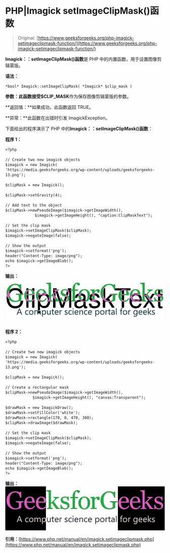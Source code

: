 # PHP|Imagick setImageClipMask()函数

> Original: [https://www.geeksforgeeks.org/php-imagick-setimageclipmask-function/](https://www.geeksforgeeks.org/php-imagick-setimageclipmask-function/)

**Imagick：：setImageClipMask()函数**是 PHP 中的内置函数，用于设置图像剪辑蒙版。

**语法：**

```
*bool* Imagick::setImageClipMask( *Imagick* $clip_mask )
```

**参数：**此函数接受**$CLIP_MASK**作为保存图像剪辑蒙版的参数。

**返回值：**如果成功，此函数返回 TRUE。

**异常：**此函数在出错时引发 ImagickException。

下面给出的程序演示了 PHP 中的**Imagick：：setImageClipMask()函数**：

**程序 1：**

```
<?php

// Create two new imagick objects
$imagick = new Imagick(
'https://media.geeksforgeeks.org/wp-content/uploads/geeksforgeeks-13.png');

$clipMask = new Imagick();

$clipMask->setGravity(4);

// Add text to the object
$clipMask->newPseudoImage($imagick->getImageWidth(),
             $imagick->getImageHeight(), "caption:ClipMaskText");

// Set the clip mask
$imagick->setImageClipMask($clipMask);
$imagick->negateImage(false);

// Show the output
$imagick->setformat('png');
header("Content-Type: image/png");
echo $imagick->getImageBlob();
?>
```

**输出：**
![](img/3985781f293980ac30631551e17d3728.png)

**程序 2：**

```
<?php

// Create two new imagick objects
$imagick = new Imagick(
'https://media.geeksforgeeks.org/wp-content/uploads/geeksforgeeks-13.png');

$clipMask = new Imagick();

// Create a rectangular mask
$clipMask->newPseudoImage($imagick->getImageWidth(), 
            $imagick->getImageHeight(), "canvas:Transparent");

$drawMask = new ImagickDraw();
$drawMask->setFillColor('white');
$drawMask->rectangle(170, 0, 470, 300);
$clipMask->drawImage($drawMask);

// Set the clip mask
$imagick->setImageClipMask($clipMask);
$imagick->negateImage(false);

// Show the output
$imagick->setformat('png');
header("Content-Type: image/png");
echo $imagick->getImageBlob();
?>
```

**输出：**
![](img/35b365894ed3d0e05a0697ff828f48d3.png)

**引用：**[https://www.php.net/manual/en/imagick.setimageclipmask.php](https://www.php.net/manual/en/imagick.setimageclipmask.php)